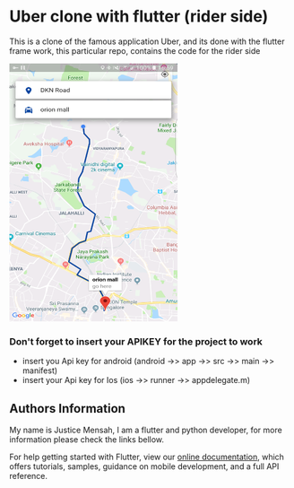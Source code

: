 # Uber clone with flutter (rider side)

This is a clone of the famous application Uber, and its done with the flutter frame work, this particular repo, contains the code for the rider side

<img src="lib/images/ss.png" width=300 height=460>

### Don't forget to insert your APIKEY for the project to work
* insert you Api key for android (android ->> app ->> src ->> main ->> manifest)
* insert your Api key for Ios (ios ->> runner ->> appdelegate.m)

## Authors Information
My name is Justice Mensah, I am a flutter and python developer, for more information please check the links bellow.



For help getting started with Flutter, view our 
[online documentation](https://flutter.io/docs), which offers tutorials, 
samples, guidance on mobile development, and a full API reference.
